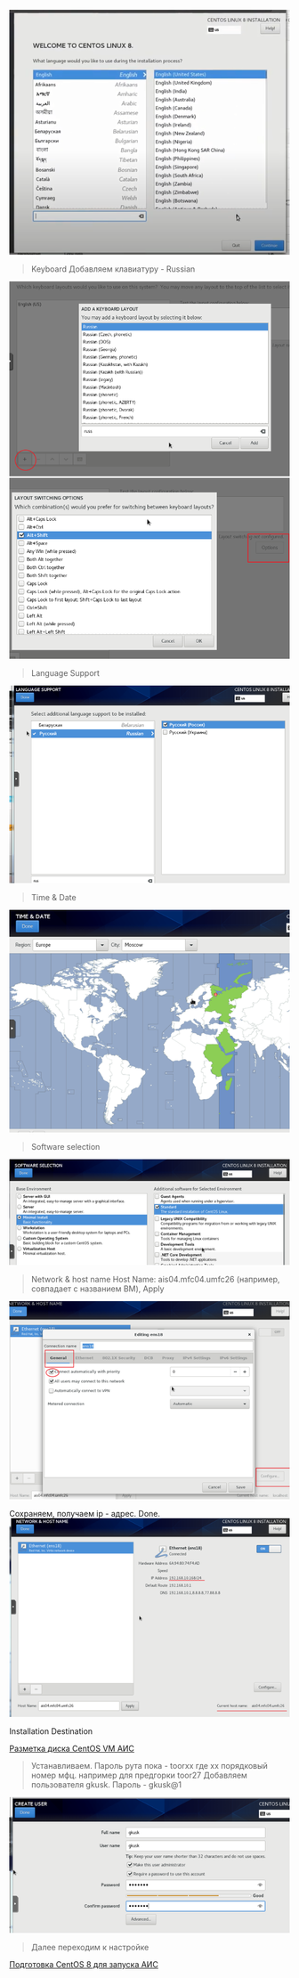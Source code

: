 ![../Files/Pasted image 20230814141449.png](../Files/Pasted%20image%2020230814141449.png)

> Keyboard
Добавляем клавиатуру - Russian

![../Files/Pasted image 20230814141516.png](../Files/Pasted%20image%2020230814141516.png)
![../Files/Pasted image 20230814141523.png](../Files/Pasted%20image%2020230814141523.png)
> Language Support

![../Files/Pasted image 20230814141550.png](../Files/Pasted%20image%2020230814141550.png)

> Time & Date

![../Files/Pasted image 20230814141606.png](../Files/Pasted%20image%2020230814141606.png)

> Software selection

![../Files/Pasted image 20230814141631.png](../Files/Pasted%20image%2020230814141631.png)

> Network & host name
Host Name: ais04.mfc04.umfc26 (например, совпадает с названием ВМ), Apply

![../Files/Pasted image 20230814141658.png](../Files/Pasted%20image%2020230814141658.png)

Сохраняем, получаем ip - адрес. Done.
![../Files/Pasted image 20230814141710.png](../Files/Pasted%20image%2020230814141710.png)

Installation Destination

[Разметка диска CentOS VM АИС](Разметка%20диска%20CentOS%20VM%20АИС.md)

> Устанавливаем.
Пароль рута пока - toorxx где xx порядковый номер мфц. например для предгорки toor27
Добавляем пользователя gkusk. Пароль - gkusk@1

![../Files/Pasted image 20230814141752.png](../Files/Pasted%20image%2020230814141752.png)

> Далее переходим к настройке

[Подготовка CentOS 8 для запуска АИС](Подготовка%20CentOS%208%20для%20запуска%20АИС.md)